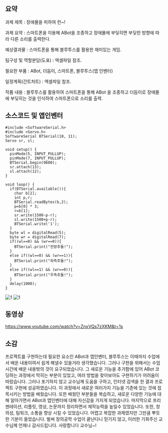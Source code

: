 ## 요약  
과제 제목 : 장애물을 피하여 런~!

과제 요약 : 스마트폰을 이용해 ABot을 조종하고 장애물에 부딪히면 부딪힌 방향에 따라 다른 소리를 출력한다.

예상결과물 : 스마트폰을 통해 블루투스를 활용한 재미있는 게임.

팀구성 및 역할분담(도표) : 엑셀파일 참조.

필요한 부품 : ABot, 더듬이, 스마트폰, 블루투스(앱 인벤터)

일정계획(간트차트) : 엑셀파일 참조.

작품 내용 : 블루투스를 활용하여 스마트폰을 통해 ABot 을 조종하고 더듬이로 장애물에 부딪히는 것을 인식하여 스마트폰으로 소리를 출력.

## 소스코드 및 앱인벤터
```
#include <SoftwareSerial.h>
#include <Servo.h>
SoftwareSerial BTSerial(10, 11);
Servo sr, sl;

void setup() {
  pinMode(5, INPUT_PULLUP);
  pinMode(7, INPUT_PULLUP);
  BTSerial.begin(9600);
  sr.attach(13);
  sl.attach(12);
}

void loop() {
  if(BTSerial.available()){
    char b[2];
    int p,r;
    BTSerial.readBytes(b,2);
    p=b[0] * 3;
    r=b[1];
    sr.write(1500-p-r);
    sl.write(1500+p-r);
    BTSerial.write('1');
  }
  byte wl = digitalRead(5);
  byte wr = digitalRead(7);
  if((wl==0) && (wr==0)){
    BTSerial.print("전방추돌!");
  }
  else if((wl==0) && (wr==1)){
    BTSerial.print("좌측추돌!");
  }
  else if((wl==1) && (wr==0)){
    BTSerial.print("우측추돌!");
  }
  delay(1000);
} 
```
![1](/Source/projectD.jpg)
![1](/Source/projectB.jpg)

## 동영상  
https://www.youtube.com/watch?v=ZnxVQs7zXKM&t=1s  

## 소감  
프로젝트를 구현하는데 필요한 요소인 ABot과 앱인벤터, 블루투스는 이때까지 수업에서 배운 내용이여서 쉽게 해낼수 있을거라 생각했습니다. 그러나 구현을 위해서는 수업시간에 배운 내용밖의 것이 요구되었습니다. 그 새로운 기능을 추가함에 있어 ABot 코딩하는 과정에서 막히는 부분이 있었고, 여러 방법을 찾아보아도 구현하기가 어려움이 따랐습니다. 그러나 포기하지 않고 교수님께 도움을 구하고, 인터넷 검색을 한 결과 프로젝트 구현에 성공하였습니다. 이 과정에서 새로운 여러가지 기능을 기존에 있는 것에 접목시키는 방법을 배웠습니다. 또한 배웠던 부분들을 복습하고, 새로운 다양한 기능에 대해 알아가면서 ABot과 앱인벤터에 대해 자신감을 가지게 되었습니다. 마지막으로 프리젠테이션, 리플릿, 영상, 논문까지 정리하면서 제작능력을 높일수 있었습니다. 또한, 창의성, 팀워크, 소통을 향상 시킬 수 있었습니다. 어렵고 복잡한 과제였지만 그만큼 뿌듯한 기분이 들었습니다. 벌써 창의공학 수업이 끝난다니 믿기지 않고, 이러한 기회주신 교수님께 언제나 감사드립니다. 사랑합니다 교수님~!
